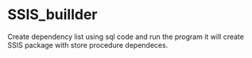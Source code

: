 # SSIS_buillder

Create dependency list using sql code and run the program it will create SSIS package with store procedure dependeces.

